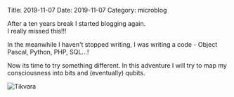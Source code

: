 Title: 2019-11-07
Date: 2019-11-07
Category: microblog

After a ten years break I started blogging again.  
I really missed this!!!  

In the meanwhile I haven't stopped writing, I was writing a code - Object Pascal, Python, PHP, SQL...! 

Now its time to try something different. In this adventure I will try to map my consciousness into bits and (eventually) qubits.

![Tikvara](/images/microblog/tikvara.jpg "Tikvara")